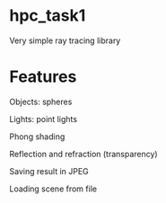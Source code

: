 # hpc_task1
Very simple ray tracing library
# Features

Objects: spheres

Lights: point lights

Phong shading

Reflection and refraction (transparency)

Saving result in JPEG

Loading scene from file
